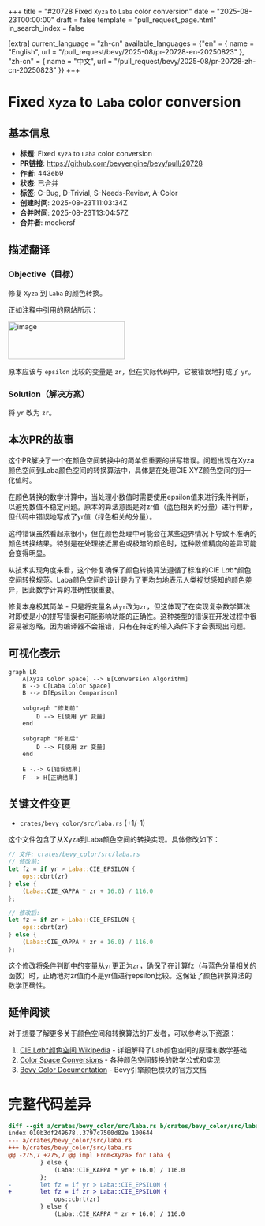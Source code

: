+++
title = "#20728 Fixed `Xyza` to `Laba` color conversion"
date = "2025-08-23T00:00:00"
draft = false
template = "pull_request_page.html"
in_search_index = false

[extra]
current_language = "zh-cn"
available_languages = {"en" = { name = "English", url = "/pull_request/bevy/2025-08/pr-20728-en-20250823" }, "zh-cn" = { name = "中文", url = "/pull_request/bevy/2025-08/pr-20728-zh-cn-20250823" }}
+++

# Fixed `Xyza` to `Laba` color conversion

## 基本信息
- **标题**: Fixed `Xyza` to `Laba` color conversion
- **PR链接**: https://github.com/bevyengine/bevy/pull/20728
- **作者**: 443eb9
- **状态**: 已合并
- **标签**: C-Bug, D-Trivial, S-Needs-Review, A-Color
- **创建时间**: 2025-08-23T11:03:34Z
- **合并时间**: 2025-08-23T13:04:57Z
- **合并者**: mockersf

## 描述翻译

### Objective（目标）

修复 `Xyza` 到 `Laba` 的颜色转换。

正如注释中引用的网站所示：

<img width="236" height="77" alt="image" src="https://github.com/user-attachments/assets/aad9676a-33f5-428e-be8d-b25f2eb3b7f0" />

原本应该与 `epsilon` 比较的变量是 `zr`，但在实际代码中，它被错误地打成了 `yr`。

### Solution（解决方案）

将 `yr` 改为 `zr`。

## 本次PR的故事

这个PR解决了一个在颜色空间转换中的简单但重要的拼写错误。问题出现在Xyza颜色空间到Laba颜色空间的转换算法中，具体是在处理CIE XYZ颜色空间的归一化值时。

在颜色转换的数学计算中，当处理小数值时需要使用epsilon值来进行条件判断，以避免数值不稳定问题。原本的算法意图是对zr值（蓝色相关的分量）进行判断，但代码中错误地写成了yr值（绿色相关的分量）。

这种错误虽然看起来很小，但在颜色处理中可能会在某些边界情况下导致不准确的颜色转换结果。特别是在处理接近黑色或极暗的颜色时，这种数值精度的差异可能会变得明显。

从技术实现角度来看，这个修复确保了颜色转换算法遵循了标准的CIE L*a*b*颜色空间转换规范。Laba颜色空间的设计是为了更均匀地表示人类视觉感知的颜色差异，因此数学计算的准确性很重要。

修复本身极其简单 - 只是将变量名从`yr`改为`zr`，但这体现了在实现复杂数学算法时即使是小的拼写错误也可能影响功能的正确性。这种类型的错误在开发过程中很容易被忽略，因为编译器不会报错，只有在特定的输入条件下才会表现出问题。

## 可视化表示

```mermaid
graph LR
    A[Xyza Color Space] --> B[Conversion Algorithm]
    B --> C[Laba Color Space]
    B --> D[Epsilon Comparison]
    
    subgraph "修复前"
        D --> E[使用 yr 变量]
    end
    
    subgraph "修复后"
        D --> F[使用 zr 变量]
    end
    
    E -.-> G[错误结果]
    F --> H[正确结果]
```

## 关键文件变更

- `crates/bevy_color/src/laba.rs` (+1/-1)

这个文件包含了从Xyza到Laba颜色空间的转换实现。具体修改如下：

```rust
// 文件: crates/bevy_color/src/laba.rs
// 修改前:
let fz = if yr > Laba::CIE_EPSILON {
    ops::cbrt(zr)
} else {
    (Laba::CIE_KAPPA * zr + 16.0) / 116.0
};

// 修改后:
let fz = if zr > Laba::CIE_EPSILON {
    ops::cbrt(zr)
} else {
    (Laba::CIE_KAPPA * zr + 16.0) / 116.0
};
```

这个修改将条件判断中的变量从`yr`更正为`zr`，确保了在计算fz（与蓝色分量相关的函数）时，正确地对zr值而不是yr值进行epsilon比较。这保证了颜色转换算法的数学正确性。

## 延伸阅读

对于想要了解更多关于颜色空间和转换算法的开发者，可以参考以下资源：

1. [CIE L*a*b*颜色空间 Wikipedia](https://en.wikipedia.org/wiki/CIELAB_color_space) - 详细解释了Lab颜色空间的原理和数学基础
2. [Color Space Conversions](https://www.easyrgb.com/en/math.php) - 各种颜色空间转换的数学公式和实现
3. [Bevy Color Documentation](https://docs.rs/bevy_color/latest/bevy_color/) - Bevy引擎颜色模块的官方文档

# 完整代码差异

```diff
diff --git a/crates/bevy_color/src/laba.rs b/crates/bevy_color/src/laba.rs
index 010b3df249678..3797c7500d82e 100644
--- a/crates/bevy_color/src/laba.rs
+++ b/crates/bevy_color/src/laba.rs
@@ -275,7 +275,7 @@ impl From<Xyza> for Laba {
         } else {
             (Laba::CIE_KAPPA * yr + 16.0) / 116.0
         };
-        let fz = if yr > Laba::CIE_EPSILON {
+        let fz = if zr > Laba::CIE_EPSILON {
             ops::cbrt(zr)
         } else {
             (Laba::CIE_KAPPA * zr + 16.0) / 116.0
```